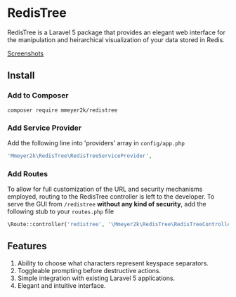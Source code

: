 # RedisTree
RedisTree is a Laravel 5 package that provides an elegant web interface for the manipulation and heirarchical visualization of your data stored in Redis.

<a href="SCREENSHOTS.md">Screenshots</a>

## Install
### Add to Composer
```
composer require mmeyer2k/redistree
```
### Add Service Provider
Add the following line into 'providers' array in `config/app.php`
```php
'Mmeyer2k\RedisTree\RedisTreeServiceProvider',
```
### Add Routes
To allow for full customization of the URL and security mechanisms employed, routing to the RedisTree controller is left to the developer. To serve the GUI from `/redistree` **without any kind of security**, add the following stub to your `routes.php` file
```php
\Route::controller('redistree', '\Mmeyer2k\RedisTree\RedisTreeController');
```

## Features
1. Ability to choose what characters represent keyspace separators.
2. Toggleable prompting before destructive actions.
3. Simple integration with existing Laravel 5 applications.
4. Elegant and intuitive interface.
